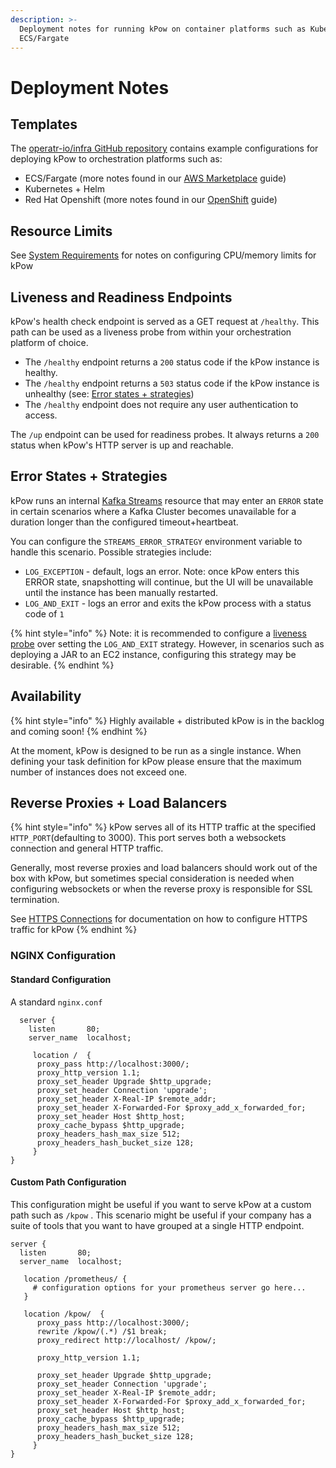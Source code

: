 ```yaml
---
description: >-
  Deployment notes for running kPow on container platforms such as Kubernetes,
  ECS/Fargate
---
```


# Deployment Notes

## Templates

The [operatr-io/infra GitHub repository](https://github.com/operatr-io/infra) contains example configurations for deploying kPow to orchestration platforms such as:

* ECS/Fargate \(more notes found in our [AWS Marketplace](aws-marketplace.md) guide\)
* Kubernetes + Helm
* Red Hat Openshift \(more notes found in our [OpenShift](openshift.md) guide\)

## Resource Limits

See [System Requirements](system-requirements.md) for notes on configuring CPU/memory limits for kPow

## Liveness and Readiness Endpoints

kPow's health check endpoint is served as a GET request at `/healthy`. This path can be used as a liveness probe from within your orchestration platform of choice.

* The `/healthy` endpoint returns a `200` status code if the kPow instance is healthy. 
* The `/healthy` endpoint returns a `503` status code if the kPow instance is unhealthy \(see: [Error states + strategies](deployment-notes.md#error-states-strategies)\)
* The `/healthy` endpoint does not require any user authentication to access. 

The `/up` endpoint can be used for readiness probes. It always returns a `200` status when kPow's HTTP server is up and reachable.

## Error States + Strategies

kPow runs an internal [Kafka Streams](https://kafka.apache.org/documentation/streams/) resource that may enter an `ERROR` state in certain scenarios where a Kafka Cluster becomes unavailable for a duration longer than the configured timeout+heartbeat. 

You can configure the `STREAMS_ERROR_STRATEGY` environment variable to handle this scenario. Possible strategies include:

* `LOG_EXCEPTION` - default, logs an error. Note: once kPow enters this ERROR state, snapshotting will continue, but the UI will be unavailable until the instance has been manually restarted.
* `LOG_AND_EXIT` - logs an error and exits the kPow process with a status code of `1`

{% hint style="info" %}
Note: it is recommended to configure a [liveness probe](deployment-notes.md#liveness-and-readiness-endpoints) over setting the `LOG_AND_EXIT` strategy. However, in scenarios such as deploying a JAR to an EC2 instance, configuring this strategy may be desirable.
{% endhint %}

## Availability

{% hint style="info" %}
Highly available + distributed kPow is in the backlog and coming soon!
{% endhint %}

At the moment, kPow is designed to be run as a single instance. When defining your task definition for kPow please ensure that the maximum number of instances does not exceed one.

## Reverse Proxies + Load Balancers

{% hint style="info" %}
kPow serves all of its HTTP traffic at the specified `HTTP_PORT`\(defaulting to 3000\). This port serves both a websockets connection and general HTTP traffic.

Generally, most reverse proxies and load balancers should work out of the box with kPow, but sometimes special consideration is needed when configuring websockets or when the reverse proxy is responsible for SSL termination.

See [HTTPS Connections](../features/https-connections.md) for documentation on how to configure HTTPS traffic for kPow
{% endhint %}

### NGINX Configuration

#### Standard Configuration 

A standard `nginx.conf` 

```text
  server {
    listen       80;
    server_name  localhost;

     location /  {
      proxy_pass http://localhost:3000/;
      proxy_http_version 1.1;
      proxy_set_header Upgrade $http_upgrade;
      proxy_set_header Connection 'upgrade';
      proxy_set_header X-Real-IP $remote_addr;
      proxy_set_header X-Forwarded-For $proxy_add_x_forwarded_for;
      proxy_set_header Host $http_host;
      proxy_cache_bypass $http_upgrade;
      proxy_headers_hash_max_size 512;
      proxy_headers_hash_bucket_size 128;
     }
}
```

#### Custom Path Configuration

This configuration might be useful if you want to serve kPow at a custom path such as `/kpow` . This scenario might be useful if your company has a suite of tools that you want to have grouped at a single HTTP endpoint.

```text
server {
  listen       80;
  server_name  localhost;

   location /prometheus/ { 
     # configuration options for your prometheus server go here...
   }

   location /kpow/  {
      proxy_pass http://localhost:3000/;
      rewrite /kpow/(.*) /$1 break;
      proxy_redirect http://localhost/ /kpow/;

      proxy_http_version 1.1;

      proxy_set_header Upgrade $http_upgrade;
      proxy_set_header Connection 'upgrade';
      proxy_set_header X-Real-IP $remote_addr;
      proxy_set_header X-Forwarded-For $proxy_add_x_forwarded_for;
      proxy_set_header Host $http_host;
      proxy_cache_bypass $http_upgrade;
      proxy_headers_hash_max_size 512;
      proxy_headers_hash_bucket_size 128;
     }
}
```



